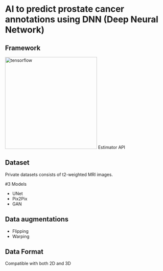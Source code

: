 # AI to predict prostate cancer annotations using DNN (Deep Neural Network)

## Framework
<img src="https://www.gstatic.com/devrel-devsite/vbb62cc5a3e8f17e37bae4792b437f28f787df3f9cf9732cbfcc99b4f4ff41a54/tensorflow/images/lockup.svg" alt="tensorflow" width="300">
Estimator API

## Dataset
Private datasets consists of t2-weighted MRI images.

#3 Models
 * UNet
 * Pix2Pix
 * GAN

## Data augmentations
 * Flipping
 * Warping

## Data Format
 Compatible with both 2D and 3D
